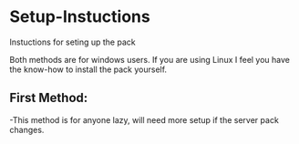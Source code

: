 # Setup-Instuctions
Instuctions for seting up the pack

Both methods are for windows users. 
If you are using Linux I feel you have the know-how to install the pack yourself.

## First Method:

-This method is for anyone lazy, will need more setup if the server pack changes.
